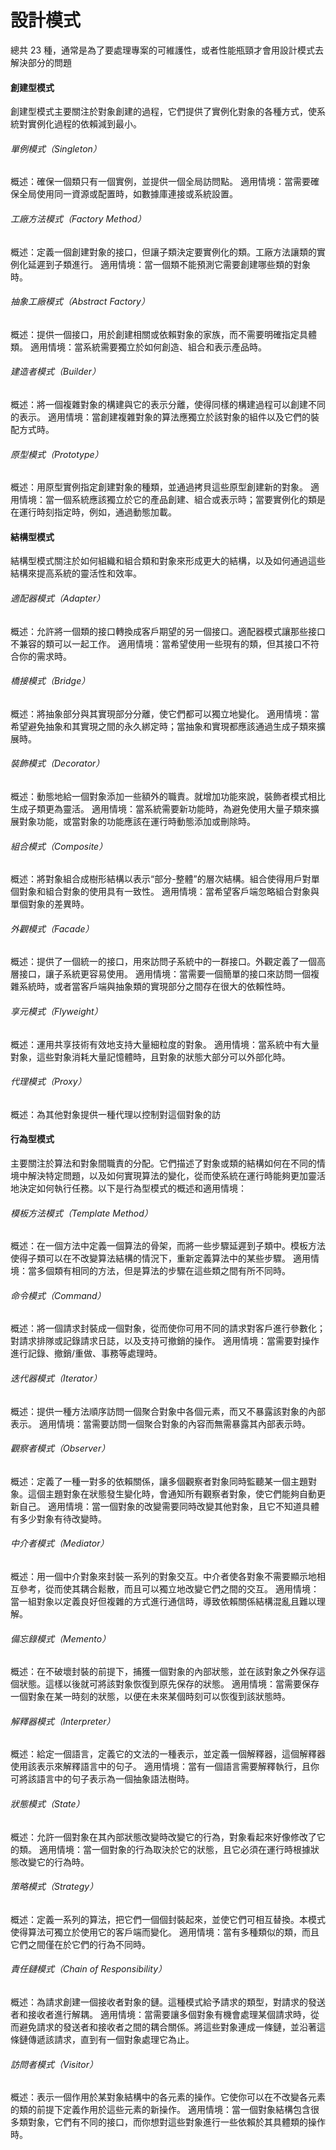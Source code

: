 # 設計模式
總共 23 種，通常是為了要處理專案的可維護性，或者性能瓶頸才會用設計模式去解決部分的問題

#### 創建型模式
創建型模式主要關注於對象創建的過程，它們提供了實例化對象的各種方式，使系統對實例化過程的依賴減到最小。

###### 單例模式（Singleton）
概述：確保一個類只有一個實例，並提供一個全局訪問點。
適用情境：當需要確保全局使用同一資源或配置時，如數據庫連接或系統設置。

###### 工廠方法模式（Factory Method）
概述：定義一個創建對象的接口，但讓子類決定要實例化的類。工廠方法讓類的實例化延遲到子類進行。
適用情境：當一個類不能預測它需要創建哪些類的對象時。

###### 抽象工廠模式（Abstract Factory）
概述：提供一個接口，用於創建相關或依賴對象的家族，而不需要明確指定具體類。
適用情境：當系統需要獨立於如何創造、組合和表示產品時。

###### 建造者模式（Builder）
概述：將一個複雜對象的構建與它的表示分離，使得同樣的構建過程可以創建不同的表示。
適用情境：當創建複雜對象的算法應獨立於該對象的組件以及它們的裝配方式時。

###### 原型模式（Prototype）
概述：用原型實例指定創建對象的種類，並通過拷貝這些原型創建新的對象。
適用情境：當一個系統應該獨立於它的產品創建、組合或表示時；當要實例化的類是在運行時刻指定時，例如，通過動態加載。


#### 結構型模式
結構型模式關注於如何組織和組合類和對象來形成更大的結構，以及如何通過這些結構來提高系統的靈活性和效率。

###### 適配器模式（Adapter）
概述：允許將一個類的接口轉換成客戶期望的另一個接口。適配器模式讓那些接口不兼容的類可以一起工作。
適用情境：當希望使用一些現有的類，但其接口不符合你的需求時。

###### 橋接模式（Bridge）
概述：將抽象部分與其實現部分分離，使它們都可以獨立地變化。
適用情境：當希望避免抽象和其實現之間的永久綁定時；當抽象和實現都應該通過生成子類來擴展時。

###### 裝飾模式（Decorator）
概述：動態地給一個對象添加一些額外的職責。就增加功能來說，裝飾者模式相比生成子類更為靈活。
適用情境：當系統需要新功能時，為避免使用大量子類來擴展對象功能，或當對象的功能應該在運行時動態添加或刪除時。

###### 組合模式（Composite）
概述：將對象組合成樹形結構以表示“部分-整體”的層次結構。組合使得用戶對單個對象和組合對象的使用具有一致性。
適用情境：當希望客戶端忽略組合對象與單個對象的差異時。

###### 外觀模式（Facade）
概述：提供了一個統一的接口，用來訪問子系統中的一群接口。外觀定義了一個高層接口，讓子系統更容易使用。
適用情境：當需要一個簡單的接口來訪問一個複雜系統時，或者當客戶端與抽象類的實現部分之間存在很大的依賴性時。

###### 享元模式（Flyweight）
概述：運用共享技術有效地支持大量細粒度的對象。
適用情境：當系統中有大量對象，這些對象消耗大量記憶體時，且對象的狀態大部分可以外部化時。

###### 代理模式（Proxy）
概述：為其他對象提供一種代理以控制對這個對象的訪


#### 行為型模式
主要關注於算法和對象間職責的分配。它們描述了對象或類的結構如何在不同的情境中解決特定問題，以及如何實現算法的變化，從而使系統在運行時能夠更加靈活地決定如何執行任務。以下是行為型模式的概述和適用情境：

###### 模板方法模式（Template Method）
概述：在一個方法中定義一個算法的骨架，而將一些步驟延遲到子類中。模板方法使得子類可以在不改變算法結構的情況下，重新定義算法中的某些步驟。
適用情境：當多個類有相同的方法，但是算法的步驟在這些類之間有所不同時。

###### 命令模式（Command）
概述：將一個請求封裝成一個對象，從而使你可用不同的請求對客戶進行參數化；對請求排隊或記錄請求日誌，以及支持可撤銷的操作。
適用情境：當需要對操作進行記錄、撤銷/重做、事務等處理時。

###### 迭代器模式（Iterator）
概述：提供一種方法順序訪問一個聚合對象中各個元素，而又不暴露該對象的內部表示。
適用情境：當需要訪問一個聚合對象的內容而無需暴露其內部表示時。

###### 觀察者模式（Observer）
概述：定義了一種一對多的依賴關係，讓多個觀察者對象同時監聽某一個主題對象。這個主題對象在狀態發生變化時，會通知所有觀察者對象，使它們能夠自動更新自己。
適用情境：當一個對象的改變需要同時改變其他對象，且它不知道具體有多少對象有待改變時。

###### 中介者模式（Mediator）
概述：用一個中介對象來封裝一系列的對象交互。中介者使各對象不需要顯示地相互參考，從而使其耦合鬆散，而且可以獨立地改變它們之間的交互。
適用情境：當一組對象以定義良好但複雜的方式進行通信時，導致依賴關係結構混亂且難以理解。

###### 備忘錄模式（Memento）
概述：在不破壞封裝的前提下，捕獲一個對象的內部狀態，並在該對象之外保存這個狀態。這樣以後就可將該對象恢復到原先保存的狀態。
適用情境：當需要保存一個對象在某一時刻的狀態，以便在未來某個時刻可以恢復到該狀態時。

###### 解釋器模式（Interpreter）
概述：給定一個語言，定義它的文法的一種表示，並定義一個解釋器，這個解釋器使用該表示來解釋語言中的句子。
適用情境：當有一個語言需要解釋執行，且你可將該語言中的句子表示為一個抽象語法樹時。

###### 狀態模式（State）
概述：允許一個對象在其內部狀態改變時改變它的行為，對象看起來好像修改了它的類。
適用情境：當一個對象的行為取決於它的狀態，且它必須在運行時根據狀態改變它的行為時。

###### 策略模式（Strategy）
概述：定義一系列的算法，把它們一個個封裝起來，並使它們可相互替換。本模式使得算法可獨立於使用它的客戶端而變化。
適用情境：當有多種類似的類，而且它們之間僅在於它們的行為不同時。

###### 責任鏈模式（Chain of Responsibility）
概述：為請求創建一個接收者對象的鏈。這種模式給予請求的類型，對請求的發送者和接收者進行解耦。
適用情境：當需要讓多個對象有機會處理某個請求時，從而避免請求的發送者和接收者之間的耦合關係。將這些對象連成一條鏈，並沿著這條鏈傳遞該請求，直到有一個對象處理它為止。

###### 訪問者模式（Visitor）
概述：表示一個作用於某對象結構中的各元素的操作。它使你可以在不改變各元素的類的前提下定義作用於這些元素的新操作。
適用情境：當一個對象結構包含很多類對象，它們有不同的接口，而你想對這些對象進行一些依賴於其具體類的操作時。
